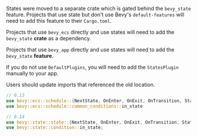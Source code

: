 States were moved to a separate crate which is gated behind the `bevy_state` feature. Projects that use state but don't use Bevy's `default-features` will need to add this feature to their `Cargo.toml`.

Projects that use `bevy_ecs` directly and use states will need to add the `bevy_state` **crate** as a dependency.

Projects that use `bevy_app` directly and use states will need to add the `bevy_state` **feature**.

If you do not use `DefaultPlugins`, you will need to add the `StatesPlugin` manually to your app.

Users should update imports that referenced the old location.

```rust
// 0.13
use bevy::ecs::schedule::{NextState, OnEnter, OnExit, OnTransition, State, States}
use bevy::ecs::schedule::common_conditions::in_state

// 0.14
use bevy::state::state::{NextState, OnEnter, OnExit, OnTransition, State, States}
use bevy::state::condition::in_state;
```
